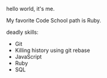 hello world, it's me.

My favorite Code School path is Ruby.

deadly skills: 
* Git
* Killing history using git rebase
* JavaScript
* Ruby
* SQL
